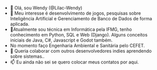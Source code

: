 - 👋 Olá, sou Wendy  (@Lilac-Wendy)
- 👀 Meu interesse é desenvolvimento de jogos, pesquisas sobre Inteligência Artificial e Gerenciamento de Banco de Dados de forma aplicada.
- 🌱Atualmente sou técnica em Informática pela IFMG, tenho conhecimento em Python, SQL e Web (Django). Alguns conceitos iniciais de Java, C#, Javascript e Godot também.
- No momento faço Engenharia Ambiental e Sanitária pelo CEFET.
- 💞️ Queria colaborar com outros desenvolvedores indies aprendendo sobre sistemas..
- 📫 Eu ainda não sei se quero colocar meus contatos por aqui.

